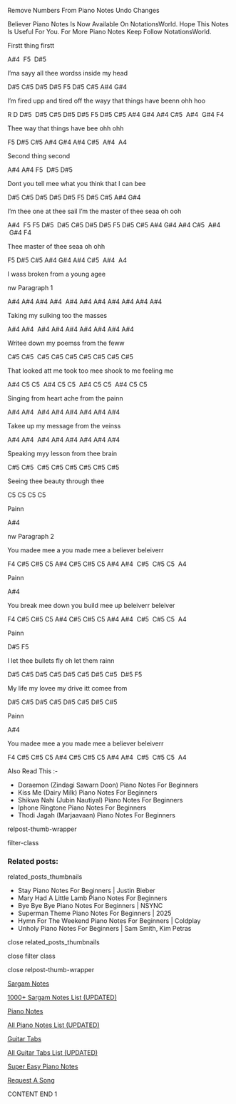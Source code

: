 
Remove Numbers From Piano Notes
Undo Changes

Believer Piano Notes Is Now Available On NotationsWorld. Hope This Notes Is Useful For You. For More Piano Notes Keep Follow NotationsWorld.

Firstt thing firstt

A#4  F5  D#5

I’ma sayy all thee wordss inside my head

D#5 C#5 D#5 D#5 F5 D#5 C#5 A#4 G#4

I’m fired upp and tired off the wayy that things have beenn ohh hoo

R D D#5  D#5 C#5 D#5 D#5 F5 D#5 C#5 A#4 G#4 A#4 C#5  A#4  G#4 F4

Thee way that things have bee ohh ohh

F5 D#5 C#5 A#4 G#4 A#4 C#5  A#4  A4

Second thing second

A#4 A#4 F5  D#5 D#5

Dont you tell mee what you think that I can bee

D#5 C#5 D#5 D#5 D#5 F5 D#5 C#5 A#4 G#4

I’m thee one at thee sail I’m the master of thee seaa oh ooh

A#4  F5 F5 D#5  D#5 C#5 D#5 D#5 F5 D#5 C#5 A#4 G#4 A#4 C#5  A#4  G#4 F4

Thee master of thee seaa oh ohh

F5 D#5 C#5 A#4 G#4 A#4 C#5  A#4  A4

I wass broken from a young agee

nw Paragraph 1

A#4 A#4 A#4 A#4  A#4 A#4 A#4 A#4 A#4 A#4 A#4

Taking my sulking too the masses

A#4 A#4  A#4 A#4 A#4 A#4 A#4 A#4 A#4

Writee down my poemss from the feww

C#5 C#5  C#5 C#5 C#5 C#5 C#5 C#5 C#5

That looked att me took too mee shook to me feeling me

A#4 C5 C5  A#4 C5 C5  A#4 C5 C5  A#4 C5 C5

Singing from heart ache from the painn

A#4 A#4  A#4 A#4 A#4 A#4 A#4 A#4

Takee up my message from the veinss

A#4 A#4  A#4 A#4 A#4 A#4 A#4 A#4

Speaking myy lesson from thee brain

C#5 C#5  C#5 C#5 C#5 C#5 C#5 C#5

Seeing thee beauty through thee

C5 C5 C5 C5

Painn

A#4

nw Paragraph 2

You madee mee a you made mee a believer beleiverr

F4 C#5 C#5 C5 A#4 C#5 C#5 C5 A#4 A#4  C#5  C#5 C5  A4

Painn

A#4

You break mee down you build mee up beleiverr beleiver

F4 C#5 C#5 C5 A#4 C#5 C#5 C5 A#4 A#4  C#5  C#5 C5  A4

Painn

D#5 F5

I let thee bullets fly oh let them rainn

D#5 C#5 D#5 C#5 D#5 C#5 D#5 C#5  D#5 F5

My life my lovee my drive itt comee from

D#5 C#5 D#5 C#5 D#5 C#5 D#5 C#5

Painn

A#4

You madee mee a you made mee a believer beleiverr

F4 C#5 C#5 C5 A#4 C#5 C#5 C5 A#4 A#4  C#5  C#5 C5  A4

Also Read This :-

* Doraemon (Zindagi Sawarn Doon) Piano Notes For Beginners
* Kiss Me (Dairy Milk) Piano Notes For Beginners
* Shikwa Nahi (Jubin Nautiyal) Piano Notes For Beginners
* Iphone Ringtone Piano Notes For Beginners
* Thodi Jagah (Marjaavaan) Piano Notes For Beginners

relpost-thumb-wrapper

filter-class

### Related posts:

related_posts_thumbnails

* Stay Piano Notes For Beginners | Justin Bieber
* Mary Had A Little Lamb Piano Notes For Beginners
* Bye Bye Bye Piano Notes For Beginners | NSYNC
* Superman Theme Piano Notes For Beginners | 2025
* Hymn For The Weekend Piano Notes For Beginners | Coldplay
* Unholy Piano Notes For Beginners | Sam Smith, Kim Petras

close related_posts_thumbnails

close filter class

close relpost-thumb-wrapper

[Sargam Notes](https://www.notationsworld.com/sargam-notes.html)

[1000+ Sargam Notes List (UPDATED)](https://www.notationsworld.com/all-songs-list-sargam-notes.html)

[Piano Notes](https://www.notationsworld.com/piano-notes.html)

[All Piano Notes List (UPDATED)](https://www.notationsworld.com/all-songs-list-piano-notes.html)

[Guitar Tabs](https://www.notationsworld.com/guitar-tabs.html)

[All Guitar Tabs List (UPDATED)](https://www.notationsworld.com/all-songs-list-guitar-tabs.html)

[Super Easy Piano Notes](https://studywall.in/)

[Request A Song](https://www.notationsworld.com/request-a-song.html)

CONTENT END 1

